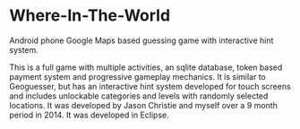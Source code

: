 # Where-In-The-World
Android phone Google Maps based guessing game with interactive hint system.

This is a full game with multiple activities, an sqlite database, token based payment system and progressive gameplay mechanics.  It is similar to Geoguesser, but has an interactive hint system developed for touch screens and includes unlockable categories and levels with randomly selected locations.  It was developed by Jason Christie and myself over a 9 month period in 2014.  It was developed in Eclipse.
